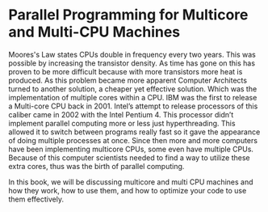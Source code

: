 # Parallel Programming for Multicore and Multi-CPU Machines

Moores's Law states CPUs double in frequency every two years. This was possible by increasing the transistor density. As time has gone on this has proven to be more difficult because with more transistors more heat is produced. As this problem became more apparent Computer Architects turned to another solution, a cheaper yet effective solution. Which was the implementation of multiple cores within a CPU. IBM was the first to release a Multi-core CPU back in 2001. Intel’s attempt to release processors of this caliber came in 2002 with the Intel Pentium 4. This processor didn’t implement parallel computing more or less just hyperthreading. This allowed it to switch between programs really fast so it gave the appearance of doing multiple processes at once. Since then more and more computers have been implementing multicore CPUs, some even have multiple CPUs. Because of this computer scientists needed to find a way to utilize these extra cores, thus was the birth of parallel computing. 

In this book, we will be discussing multicore and multi CPU machines and how they work, how to use them, and how to optimize your code to use them effectively. 

